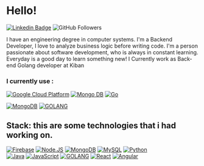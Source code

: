 # Hello!
[![Linkedin Badge](https://img.shields.io/badge/-ricardochi-blue?style=flat&logo=Linkedin&logoColor=white&link=https://www.linkedin.com/in/ricardo-emmanuel-chi-flores-b11412211/)](https://www.linkedin.com/in/ricardo-emmanuel-chi-flores-b11412211/)
![GitHub Followers](https://img.shields.io/github/followers/herochi?style=social)

I have an engineering degree in computer systems.
I'm a Backend Developer, I love to analyze business logic before writing code.
I'm a person passionate about software development, who is always in constant learning. Everyday is a good day to learn something new!
I Currently work as Back-end Golang developer at Kiban

<h3>  I currently use : </h3>
<p>
  <a href="https://cloud.google.com/" ><img alt="Google Cloud Platform" src="https://img.shields.io/badge/-Google_Cloud_Platform-1a73e8?style=flat-square&logo=google-cloud&logoColor=white" /></a>
  <a href="https://www.mongodb.com/es" ><img alt="Mongo DB" src="https://img.shields.io/badge/MongoDB-47A248?style=for-the-badge&logo=mongodb&logoColor=white&labelColor=101010" /></a>
  <a href="https://golang.google.cn/" ><img alt="Go" src="https://img.shields.io/badge/Go-007396?style=for-the-badge&logo=go&logoColor=white&labelColor=202020" /></a>
</p>



[![MongoDB](https://img.shields.io/badge/MongoDB-47A248?style=for-the-badge&logo=mongodb&logoColor=white&labelColor=101010)]()
[![GOLANG](https://img.shields.io/badge/Golang-007396?style=for-the-badge&logo=go&logoColor=white&labelColor=202020)]()

## Stack: this are some technologies that i had working on.
[![Firebase](https://img.shields.io/badge/Firebase-FFCA28?style=for-the-badge&logo=firebase&logoColor=white&labelColor=101010)]()
[![Node.JS](https://img.shields.io/badge/Node.JS-339933?style=for-the-badge&logo=node.js&logoColor=white&labelColor=101010)]()
[![MongoDB](https://img.shields.io/badge/MongoDB-47A248?style=for-the-badge&logo=mongodb&logoColor=white&labelColor=101010)]()
[![MySQL](https://img.shields.io/badge/MySQL-4479A1?style=for-the-badge&logo=mysql&logoColor=white&labelColor=101010)]()
[![Python](https://img.shields.io/badge/Python-4479A1?style=for-the-badge&logo=python&logoColor=white&labelColor=101010)]()
</br>
[![Java](https://img.shields.io/badge/Java-007396?style=for-the-badge&logo=java&logoColor=white&labelColor=101010)]()
[![JavaScript](https://img.shields.io/badge/JavaScript-F7DF1E?style=for-the-badge&logo=javascript&logoColor=white&labelColor=101010)]()
[![GOLANG](https://img.shields.io/badge/Golang-007396?style=for-the-badge&logo=go&logoColor=white&labelColor=202020)]()
[![React](https://img.shields.io/badge/React-232F3E?style=for-the-badge&logo=react&logoColor=white&labelColor=202020)]()
[![Angular](https://img.shields.io/badge/Angular-232F3E?style=for-the-badge&logo=angular&logoColor=red&labelColor=202020)]()
